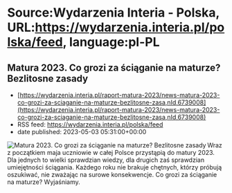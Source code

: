 # Source:Wydarzenia Interia - Polska, URL:https://wydarzenia.interia.pl/polska/feed, language:pl-PL

## Matura 2023. Co grozi za ściąganie na maturze? Bezlitosne zasady
 - [https://wydarzenia.interia.pl/raport-matura-2023/news-matura-2023-co-grozi-za-sciaganie-na-maturze-bezlitosne-zasa,nId,6739008](https://wydarzenia.interia.pl/raport-matura-2023/news-matura-2023-co-grozi-za-sciaganie-na-maturze-bezlitosne-zasa,nId,6739008)
 - RSS feed: https://wydarzenia.interia.pl/polska/feed
 - date published: 2023-05-03 05:31:00+00:00

<p><a href="https://wydarzenia.interia.pl/raport-matura-2023/news-matura-2023-co-grozi-za-sciaganie-na-maturze-bezlitosne-zasa,nId,6739008"><img align="left" alt="Matura 2023. Co grozi za ściąganie na maturze? Bezlitosne zasady" src="https://i.iplsc.com/matura-2023-co-grozi-za-sciaganie-na-maturze-bezlitosne-zasa/000H2NTMTHW7AS47-C321.jpg" /></a>Wraz z początkiem maja uczniowie w całej Polsce przystąpią do matury 2023. Dla jednych to wielki sprawdzian wiedzy, dla drugich zaś sprawdzian umiejętności ściągania. Każdego roku nie brakuje chętnych, którzy próbują oszukiwać, nie zważając na surowe konsekwencje. Co grozi za ściąganie na maturze? Wyjaśniamy.</p><br clear="all" />

